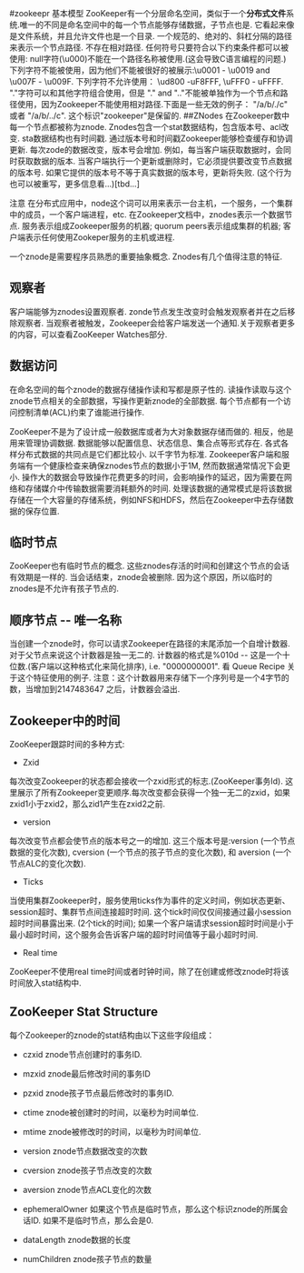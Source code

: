 #zookeepr 基本模型
ZooKeeper有一个分层命名空间，类似于一个**分布式文件**系统.唯一的不同是命名空间中的每一个节点能够存储数据，子节点也是. 它看起来像是文件系统，并且允许文件也是一个目录. 一个规范的、绝对的、斜杠分隔的路径来表示一个节点路径. 不存在相对路径. 任何符号只要符合以下约束条件都可以被使用:
null字符(\u000)不能在一个路径名称被使用.(这会导致C语言编程的问题.)
下列字符不能被使用，因为他们不能被很好的被展示:\u0001 - \u0019 and \u007F - \u009F.
下列字符不允许使用： \ud800 -uF8FFF, \uFFF0 - uFFFF.
"."字符可以和其他字符组合使用，但是 "." and ".."不能被单独作为一个节点和路径使用，因为Zookeeper不能使用相对路径.下面是一些无效的例子： "/a/b/./c" 或者 "/a/b/../c".
这个标识"zookeeper"是保留的.
##ZNodes
在Zookeeper数中每一个节点都被称为znode. Znodes包含一个stat数据结构，包含版本号、acl改变. sta数据结构也有时间戳. 通过版本号和时间戳Zookeeper能够检查缓存和协调更新. 每次zode的数据改变，版本号会增加. 例如，每当客户端获取数据时，会同时获取数据的版本. 当客户端执行一个更新或删除时，它必须提供要改变节点数据的版本号. 如果它提供的版本号不等于真实数据的版本号，更新将失败. (这个行为也可以被重写，更多信息看...)[tbd...]

注意
在分布式应用中，node这个词可以用来表示一台主机，一个服务，一个集群中的成员，一个客户端进程，etc. 在Zookeeper文档中，znodes表示一个数据节点. 服务表示组成Zookeeper服务的机器; quorum peers表示组成集群的机器; 客户端表示任何使用Zookeper服务的主机或进程.

一个znode是需要程序员熟悉的重要抽象概念. Znodes有几个值得注意的特征.
## 观察者
客户端能够为znodes设置观察者. zonde节点发生改变时会触发观察者并在之后移除观察者. 当观察者被触发，Zookeeper会给客户端发送一个通知.关于观察者更多的内容，可以查看ZooKeeper Watches部分.
## 数据访问
在命名空间的每个znode的数据存储操作读和写都是原子性的. 读操作读取与这个znode节点相关的全部数据，写操作更新znode的全部数据. 每个节点都有一个访问控制清单(ACL)约束了谁能进行操作.

ZooKeeper不是为了设计成一般数据库或者为大对象数据存储而做的. 相反，他是用来管理协调数据.  数据能够以配置信息、状态信息、集合点等形式存在. 各式各样分布式数据的共同点是它们都比较小. 以千字节为标准. Zookeeper客户端和服务端有一个健康检查来确保znodes节点的数据小于1M, 然而数据通常情况下会更小. 操作大的数据会导致操作花费更多的时间，会影响操作的延迟，因为需要在网络和存储媒介中传输数据需要消耗额外的时间. 处理该数据的通常模式是将该数据存储在一个大容量的存储系统，例如NFS和HDFS，然后在Zookeeper中去存储数据的保存位置.
## 临时节点
ZooKeeper也有临时节点的概念. 这些znodes存活的时间和创建这个节点的会话有效期是一样的. 当会话结束，znode会被删除. 因为这个原因，所以临时的znodes是不允许有孩子节点的.
## 顺序节点 -- 唯一名称
当创建一个znode时，你可以请求Zookeeper在路径的末尾添加一个自增计数器. 对于父节点来说这个计数器是独一无二的. 计数器的格式是%010d -- 这是一个十位数.(客户端以这种格式化来简化排序), i.e. "<path>0000000001". 看 Queue Recipe 关于这个特征使用的例子. 注意：这个计数器用来存储下一个序列号是一个4字节的数，当增加到2147483647 之后，计数器会溢出.
## Zookeeper中的时间
ZooKeeper跟踪时间的多种方式:

* Zxid

每次改变Zookeeper的状态都会接收一个zxid形式的标志.(ZooKeeper事务Id). 这里展示了所有Zookeeper变更顺序.每次改变都会获得一个独一无二的zxid，如果zxid1小于zxid2，那么zid1产生在zxid2之前.

* version

每次改变节点都会使节点的版本号之一的增加. 这三个版本号是:version (一个节点数据的变化次数), cversion (一个节点的孩子节点的变化次数), 和 aversion (一个节点ALC的变化次数).

* Ticks

当使用集群Zookeeper时，服务使用ticks作为事件的定义时间，例如状态更新、session超时、集群节点间连接超时时间. 这个tick时间仅仅间接通过最小session超时时间暴露出来. (2个tick的时间); 如果一个客户端请求session超时时间是小于最小超时时间，这个服务会告诉客户端的超时时间值等于最小超时时间.

* Real time

ZooKeeper不使用real time时间或者时钟时间，除了在创建或修改znode时将该时间放入stat结构中.
## ZooKeeper Stat Structure
每个Zookeeper的znode的stat结构由以下这些字段组成：

* czxid
znode节点创建时的事务ID.

* mzxid
znode最后修改时间的事务ID

* pzxid
znode孩子节点最后修改时的事务ID.

* ctime
znode被创建时的时间，以毫秒为时间单位.

* mtime
znode被修改时的时间，以毫秒为时间单位.

* version
znode节点数据改变的次数

* cversion
znode孩子节点改变的次数

* aversion
znode节点ACL变化的次数

* ephemeralOwner
如果这个节点是临时节点，那么这个标识znode的所属会话ID. 如果不是临时节点，那么会是0.

* dataLength
znode数据的长度

* numChildren
znode孩子节点的数量














